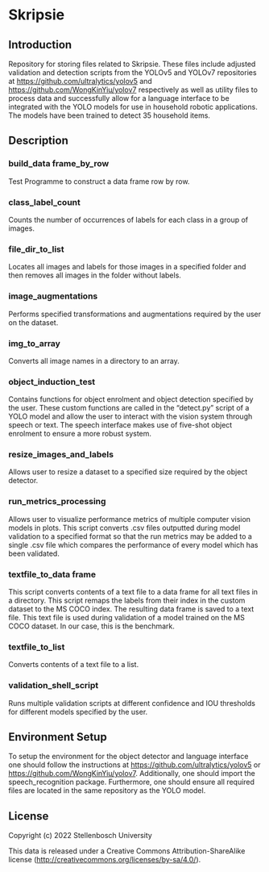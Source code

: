 # Skripsie
## Introduction
Repository for storing files related to Skripsie. These files include adjusted validation and detection scripts from the YOLOv5 and YOLOv7 repositories at https://github.com/ultralytics/yolov5 and https://github.com/WongKinYiu/yolov7 respectively as well as utility files to process data and successfully allow for a language interface to be integrated with the YOLO models for use in household robotic applications. The models have been trained to detect 35 household items. 

## Description
### build_data frame_by_row	
Test Programme to construct a data frame row by row.

### class_label_count	
Counts the number of occurrences of labels for each class in a group of images.

### file_dir_to_list	
Locates all images and labels for those images in a specified folder and then removes all images in the folder without labels.

### image_augmentations	
Performs specified transformations and augmentations required by the user on the dataset.

### img_to_array	
Converts all image names in a directory to an array.

### object_induction_test	
Contains functions for object enrolment and object detection specified by the user. These custom functions are called in the “detect.py” script of a YOLO model and allow the user to interact with the vision system through speech or text. The speech interface makes use of five-shot object enrolment to ensure a more robust system.

### resize_images_and_labels	
Allows user to resize a dataset to a specified size required by the object detector. 

### run_metrics_processing	
Allows user to visualize performance metrics of multiple computer vision models in plots. This script converts .csv files outputted during model validation to a specified format so that the run metrics may be added to a single .csv file which compares the performance of every model which has been validated.

### textfile_to_data frame	
This script converts contents of a text file to a data frame for all text files in a directory. This script remaps the labels from their index in the custom dataset to the MS COCO index. The resulting data frame is saved to a text file. This text file is used during validation of a model trained on the MS COCO dataset. In our case, this is the benchmark.

### textfile_to_list	
Converts contents of a text file to a list.

### validation_shell_script	
Runs multiple validation scripts at different confidence and IOU thresholds for different models specified by the user.

## Environment Setup
To setup the environment for the object detector and language interface one should follow the instructions at https://github.com/ultralytics/yolov5 or https://github.com/WongKinYiu/yolov7. Additionally, one should import the speech_recognition package. Furthermore, one should ensure all required files are located in the same repository as the YOLO model.

## License

Copyright (c) 2022 Stellenbosch University

This data is released under a Creative Commons Attribution-ShareAlike 
license
(<http://creativecommons.org/licenses/by-sa/4.0/>).
